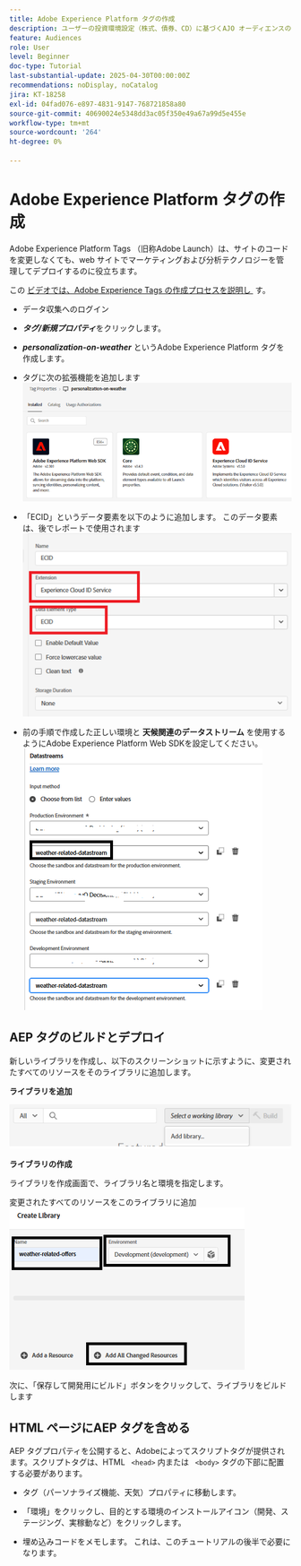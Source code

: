 ```yaml
---
title: Adobe Experience Platform タグの作成
description: ユーザーの投資環境設定（株式、債券、CD）に基づくAJO オーディエンスの作成
feature: Audiences
role: User
level: Beginner
doc-type: Tutorial
last-substantial-update: 2025-04-30T00:00:00Z
recommendations: noDisplay, noCatalog
jira: KT-18258
exl-id: 04fad076-e897-4831-9147-768721858a80
source-git-commit: 40690024e5348dd3ac05f350e49a67a99d5e455e
workflow-type: tm+mt
source-wordcount: '264'
ht-degree: 0%

---
```


# Adobe Experience Platform タグの作成

Adobe Experience Platform Tags （旧称Adobe Launch）は、サイトのコードを変更しなくても、web サイトでマーケティングおよび分析テクノロジーを管理してデプロイするのに役立ちます。

この [&#x200B; ビデオでは、Adobe Experience Tags の作成プロセスを説明し &#x200B;](https://experienceleague.adobe.com/ja/playlists/experience-platform-get-started-with-tags) す。

- データ収集へのログイン
- _&#x200B;**タグ/新規プロパティ**&#x200B;_ をクリックします。

- _&#x200B;**personalization-on-weather**&#x200B;_ というAdobe Experience Platform タグを作成します。

- タグに次の拡張機能を追加します
  ![tags-extensions](assets/tags-extensions1.png)
- 「ECID」というデータ要素を以下のように追加します。 このデータ要素は、後でレポートで使用されます
  ![ecid-data-element](assets/ecid-data-element.png)

- 前の手順で作成した正しい環境と **天候関連のデータストリーム** を使用するようにAdobe Experience Platform Web SDKを設定してください。
  ![web-sdk-configuration](assets/tags-extensions.png)



## AEP タグのビルドとデプロイ


新しいライブラリを作成し、以下のスクリーンショットに示すように、変更されたすべてのリソースをそのライブラリに追加します。

**ライブラリを追加**

![new-library](assets/tag-add-library.png)

**ライブラリの作成**

ライブラリを作成画面で、ライブラリ名と環境を指定します。

変更されたすべてのリソースをこのライブラリに追加
![tag-library](assets/tag-build-library.png)

次に、「保存して開発用にビルド」ボタンをクリックして、ライブラリをビルドします

## HTML ページにAEP タグを含める

AEP タグプロパティを公開すると、Adobeによってスクリプトタグが提供されます。スクリプトタグは、HTML ``` <head>``` 内または ``` <body>``` タグの下部に配置する必要があります。

- タグ（パーソナライズ機能、天気）プロパティに移動します。

- 「環境」をクリックし、目的とする環境のインストールアイコン（開発、ステージング、実稼動など）をクリックします。

- 埋め込みコードをメモします。 これは、このチュートリアルの後半で必要になります。
